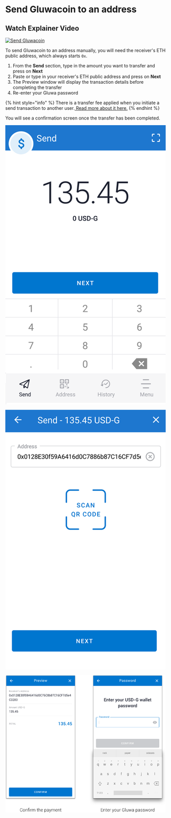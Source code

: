 # Send Gluwacoin to an address

## Watch Explainer Video

[![Send Gluwacoin](http://img.youtube.com/vi/kE2HA-W5jUM/0.jpg)](http://www.youtube.com/watch?v=kE2HA-W5jUM)

To send Gluwacoin to an address manually, you will need the receiver's ETH public address, which always starts `0x`.

1. From the **Send** section, type in the amount you want to transfer and press on **Next**
2. Paste or type in your receiver's ETH public address and press on **Next**
3. The Preview window will display the transaction details before completing the transfer
4. Re-enter your Gluwa password

{% hint style="info" %}
There is a transfer fee applied when you initiate a send transaction to another user.[ Read more about it here.](https://help.gluwa.com/hc/en-us/articles/360009770054?fbclid=IwAR3Qx62ZWa3-8A7mGxwKb7AvuURbJtoIAIEQ7xxM4cdqSsT5BYnLSdjaC-4)
{% endhint %}

You will see a confirmation screen once the transfer has been completed.

![](../../.gitbook/assets/74184258_613667896124099_6372533768388870144_n%20%281%29.png)

![](../../.gitbook/assets/75418922_793811237720317_2927748183410868224_n.png)

![](../../.gitbook/assets/preview-confirm.png)

